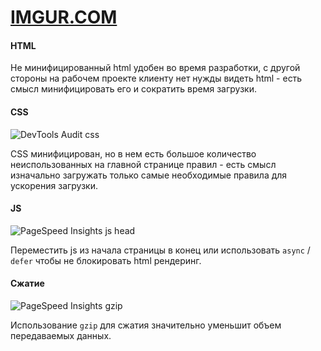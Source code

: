 # [IMGUR.COM](https://imgur.com/)

#### HTML

Не минифицированный html удобен во время разработки, с другой стороны на рабочем проекте клиенту нет нужды видеть html - есть смысл минифицировать его и сократить время загрузки.

#### CSS

![DevTools Audit css](https://cloud.githubusercontent.com/assets/4200528/17380911/072a9548-59d2-11e6-84ec-0f9d9b51b18b.jpg)

CSS минифицирован, но в нем есть большое количество неиспользованных на главной странице правил - есть смысл изначально загружать только самые необходимые правила для ускорения загрузки.

#### JS

![PageSpeed Insights js head](https://cloud.githubusercontent.com/assets/4200528/17380909/06e4a1fa-59d2-11e6-9126-58bd4d2f95f9.jpg)

Переместить js из начала страницы в конец или использовать `async` / `defer` чтобы не блокировать html рендеринг.

#### Сжатие

![PageSpeed Insights gzip](https://cloud.githubusercontent.com/assets/4200528/17380910/0723bc1e-59d2-11e6-9c4e-585721e2a7b5.jpg)

Использование `gzip` для сжатия значительно уменьшит объем передаваемых данных. 
